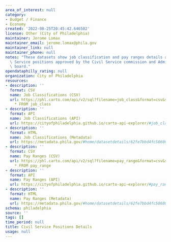 ```yaml
---
area_of_interest: null
category:
- Budget / Finance
- Economy
created: '2022-08-25T20:45:42.646502'
license: Other (City of Philadelphia)
maintainer: Jerome Lomax
maintainer_email: jerome.lomax@phila.gov
maintainer_link: null
maintainer_phone: null
notes: "These datasets show job classification and pay ranges details about Civil\
  \ Service positions approved by the Civil Service commission and Administrative\
  \ board."
opendataphilly_rating: null
organization: City of Philadelphia
resources:
- description: ''
  format: CSV
  name: Job Classifications (CSV)
  url: https://phl.carto.com/api/v2/sql?filename=job_class&format=csv&skipfields=cartodb_id,the_geom,the_geom_webmercator&q=SELECT
    * FROM job_class
- description: ''
  format: API
  name: Job Classifications (API)
  url: https://cityofphiladelphia.github.io/carto-api-explorer/#job_class
- description: ''
  format: HTML
  name: Job Classifications (Metadata)
  url: https://metadata.phila.gov/#home/datasetdetails/62fe7bbd4fc5860021be5c87/representationdetails/62fe7d383bf07a0021232f6b/
- description: ''
  format: CSV
  name: Pay Ranges (CSV)
  url: https://phl.carto.com/api/v2/sql?filename=pay_range&format=csv&skipfields=cartodb_id,the_geom,the_geom_webmercator&q=SELECT
    * FROM pay_range
- description: ''
  format: API
  name: Pay Ranges (API)
  url: https://cityofphiladelphia.github.io/carto-api-explorer/#pay_range
- description: ''
  format: HTML
  name: Pay Ranges (Metadata)
  url: https://metadata.phila.gov/#home/datasetdetails/62fe7bbd4fc5860021be5c87/representationdetails/630651053330120025907856/
schema: philadelphia
source: ''
tags: []
time_period: null
title: Civil Service Positions Details
usage: null
---
```

